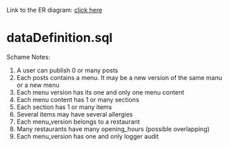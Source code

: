Link to the ER diagram: [click here](https://lucid.app/lucidchart/8efdf10f-0814-413c-9af0-3ed3754c3ff3/edit?invitationId=inv_02075271-b8c7-4567-9cbc-a5f36854fafc&page=0_0#)


# dataDefinition.sql 
Schame Notes:
1) A user can publish 0 or many posts
2) Each posts contains a menu. It may be a new version of the same manu or a new menu
3) Each menu version has its one and only one menu content
4) Each menu content has 1 or many sections
5) Each section has 1 or many items
6) Several items may have several allergies 
7) Each menu_version belongs to a restaurant
8) Many restaurants have many opening_hours (possible overlapping)
9) Each menu_version has one and only logger audit

